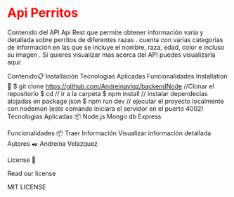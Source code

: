 <h1 style="color: #f00">Api Perritos</h1>

Contenido del API
Api Rest que permite obtener información varia y detallada sobre perritos de diferentes razas . cuenta con varias categorias de información en las que se incluye el nombre, raza, edad, color e incluso su imagen . Si quieres visualizar mas acerca del API puedes visualizarla aqui: 

Contenido📋
Installación
Tecnologias Aplicadas
Funcionalidades
Installation 🔧
$ git clone https://github.com/Andreinavlqz/backendNode //Clonar el repositorio
$ cd // ir a la carpeta
$ npm install // instalar dependecias alojadas en package json
$ npm run dev // ejecutar el proyecto localmente con nodemon (este comando iniciara el servidor en el puerto 4002)
Tecnologias Aplicadas 📦
Node.js
Mongo db
Express

Funcionalidades 📦
Traer Información
Visualizar información detallada
Autores ✒️
Andreina Velazquez 

License 📄

Read our license

MIT LICENSE

